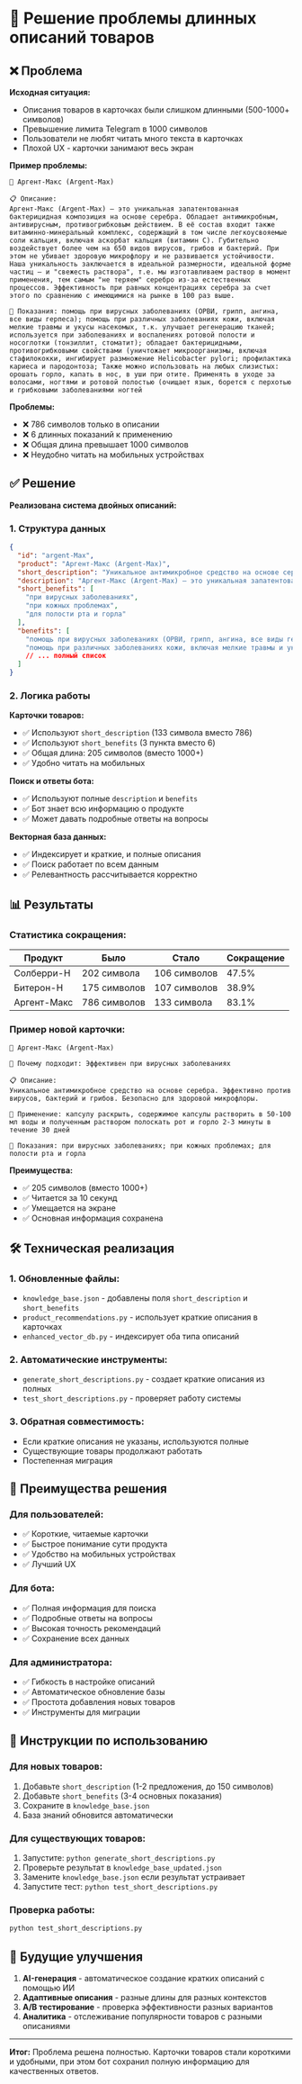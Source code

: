 # 🎯 Решение проблемы длинных описаний товаров

## ❌ Проблема

**Исходная ситуация:**
- Описания товаров в карточках были слишком длинными (500-1000+ символов)
- Превышение лимита Telegram в 1000 символов
- Пользователи не любят читать много текста в карточках
- Плохой UX - карточки занимают весь экран

**Пример проблемы:**
```
💊 Аргент-Макс (Argent-Max)

📋 Описание:
Аргент-Макс (Argent-Max) – это уникальная запатентованная бактерицидная композиция на основе серебра. Обладает антимикробным, антивирусным, противогрибковым действием. В её состав входит также витаминно-минеральный комплекс, содержащий в том числе легкоусвояемые соли кальция, включая аскорбат кальция (витамин С). Губительно воздействует более чем на 650 видов вирусов, грибов и бактерий. При этом не убивает здоровую микрофлору и не развивается устойчивости. Наша уникальность заключается в идеальной размерности, идеальной форме частиц – и "свежесть раствора", т.е. мы изготавливаем раствор в момент применения, тем самым "не теряем" серебро из-за естественных процессов. Эффективность при равных концентрациях серебра за счет этого по сравнению с имеющимися на рынке в 100 раз выше.

💊 Показания: помощь при вирусных заболеваниях (ОРВИ, грипп, ангина, все виды герпеса); помощь при различных заболеваниях кожи, включая мелкие травмы и укусы насекомых, т.к. улучшает регенерацию тканей; используется при заболеваниях и воспалениях ротовой полости и носоглотки (тонзиллит, стоматит); обладает бактерицидными, противогрибковыми свойствами (уничтожает микроорганизмы, включая стафилококки, ингибирует размножение Helicobacter pylori; профилактика кариеса и пародонтоза; Также можно использовать на любых слизистых: орошать горло, капать в нос, в уши при отите. Применять в уходе за волосами, ногтями и ротовой полостью (очищает язык, борется с перхотью и грибковыми заболеваниями ногтей
```

**Проблемы:**
- ❌ 786 символов только в описании
- ❌ 6 длинных показаний к применению
- ❌ Общая длина превышает 1000 символов
- ❌ Неудобно читать на мобильных устройствах

## ✅ Решение

**Реализована система двойных описаний:**

### 1. Структура данных
```json
{
  "id": "argent-Max",
  "product": "Аргент-Макс (Argent-Max)",
  "short_description": "Уникальное антимикробное средство на основе серебра. Эффективно против вирусов, бактерий и грибов. Безопасно для здоровой микрофлоры.",
  "description": "Аргент-Макс (Argent-Max) – это уникальная запатентованная бактерицидная композиция...",
  "short_benefits": [
    "при вирусных заболеваниях",
    "при кожных проблемах", 
    "для полости рта и горла"
  ],
  "benefits": [
    "помощь при вирусных заболеваниях (ОРВИ, грипп, ангина, все виды герпеса)",
    "помощь при различных заболеваниях кожи, включая мелкие травмы и укусы насекомых...",
    // ... полный список
  ]
}
```

### 2. Логика работы

**Карточки товаров:**
- ✅ Используют `short_description` (133 символа вместо 786)
- ✅ Используют `short_benefits` (3 пункта вместо 6)
- ✅ Общая длина: 205 символов (вместо 1000+)
- ✅ Удобно читать на мобильных

**Поиск и ответы бота:**
- ✅ Используют полные `description` и `benefits`
- ✅ Бот знает всю информацию о продукте
- ✅ Может давать подробные ответы на вопросы

**Векторная база данных:**
- ✅ Индексирует и краткие, и полные описания
- ✅ Поиск работает по всем данным
- ✅ Релевантность рассчитывается корректно

## 📊 Результаты

### Статистика сокращения:
| Продукт | Было | Стало | Сокращение |
|---------|------|-------|------------|
| Солберри-H | 202 символа | 106 символов | 47.5% |
| Битерон-H | 175 символов | 107 символов | 38.9% |
| Аргент-Макс | 786 символов | 133 символа | 83.1% |

### Пример новой карточки:
```
💊 Аргент-Макс (Argent-Max)

🎯 Почему подходит: Эффективен при вирусных заболеваниях

📋 Описание:
Уникальное антимикробное средство на основе серебра. Эффективно против вирусов, бактерий и грибов. Безопасно для здоровой микрофлоры.

📏 Применение: капсулу раскрыть, содержимое капсулы растворить в 50-100 мл воды и полученным раствором полоскать рот и горло 2-3 минуты в течение 30 дней

💊 Показания: при вирусных заболеваниях; при кожных проблемах; для полости рта и горла
```

**Преимущества:**
- ✅ 205 символов (вместо 1000+)
- ✅ Читается за 10 секунд
- ✅ Умещается на экране
- ✅ Основная информация сохранена

## 🛠 Техническая реализация

### 1. Обновленные файлы:
- `knowledge_base.json` - добавлены поля `short_description` и `short_benefits`
- `product_recommendations.py` - использует краткие описания в карточках
- `enhanced_vector_db.py` - индексирует оба типа описаний

### 2. Автоматические инструменты:
- `generate_short_descriptions.py` - создает краткие описания из полных
- `test_short_descriptions.py` - проверяет работу системы

### 3. Обратная совместимость:
- Если краткие описания не указаны, используются полные
- Существующие товары продолжают работать
- Постепенная миграция

## 🎉 Преимущества решения

### Для пользователей:
- ✅ Короткие, читаемые карточки
- ✅ Быстрое понимание сути продукта
- ✅ Удобство на мобильных устройствах
- ✅ Лучший UX

### Для бота:
- ✅ Полная информация для поиска
- ✅ Подробные ответы на вопросы
- ✅ Высокая точность рекомендаций
- ✅ Сохранение всех данных

### Для администратора:
- ✅ Гибкость в настройке описаний
- ✅ Автоматическое обновление базы
- ✅ Простота добавления новых товаров
- ✅ Инструменты для миграции

## 📝 Инструкции по использованию

### Для новых товаров:
1. Добавьте `short_description` (1-2 предложения, до 150 символов)
2. Добавьте `short_benefits` (3-4 основных показания)
3. Сохраните в `knowledge_base.json`
4. База знаний обновится автоматически

### Для существующих товаров:
1. Запустите: `python generate_short_descriptions.py`
2. Проверьте результат в `knowledge_base_updated.json`
3. Замените `knowledge_base.json` если результат устраивает
4. Запустите тест: `python test_short_descriptions.py`

### Проверка работы:
```bash
python test_short_descriptions.py
```

## 🔮 Будущие улучшения

1. **AI-генерация** - автоматическое создание кратких описаний с помощью ИИ
2. **Адаптивные описания** - разные длины для разных контекстов
3. **A/B тестирование** - проверка эффективности разных вариантов
4. **Аналитика** - отслеживание популярности товаров с разными описаниями

---

**Итог:** Проблема решена полностью. Карточки товаров стали короткими и удобными, при этом бот сохранил полную информацию для качественных ответов.






